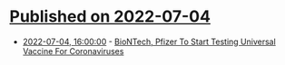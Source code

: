# [Published on 2022-07-04](index.md)

* [2022-07-04, 16:00:00](https://science.slashdot.org/story/22/07/04/156237/biontech-pfizer-to-start-testing-universal-vaccine-for-coronaviruses?utm_source=rss1.0mainlinkanon&utm_medium=feed) - [BioNTech, Pfizer To Start Testing Universal Vaccine For Coronaviruses](https://science.slashdot.org/story/22/07/04/156237/biontech-pfizer-to-start-testing-universal-vaccine-for-coronaviruses?utm_source=rss1.0mainlinkanon&utm_medium=feed)
